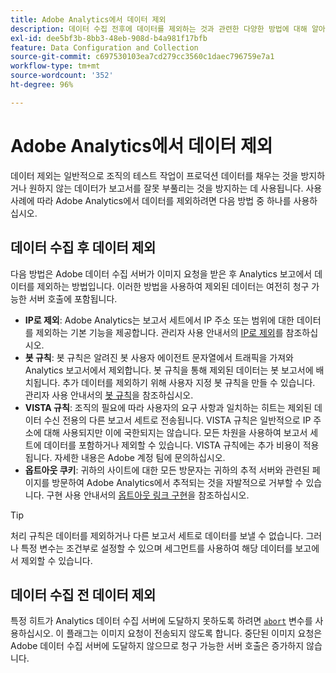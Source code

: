 ```yaml
---
title: Adobe Analytics에서 데이터 제외
description: 데이터 수집 전후에 데이터를 제외하는 것과 관련한 다양한 방법에 대해 알아봅니다.
exl-id: dee5bf3b-8bb3-48eb-908d-b4a981f17bfb
feature: Data Configuration and Collection
source-git-commit: c697530103ea7cd279cc3560c1daec796759e7a1
workflow-type: tm+mt
source-wordcount: '352'
ht-degree: 96%

---
```


# Adobe Analytics에서 데이터 제외

데이터 제외는 일반적으로 조직의 테스트 작업이 프로덕션 데이터를 채우는 것을 방지하거나 원하지 않는 데이터가 보고서를 잘못 부풀리는 것을 방지하는 데 사용됩니다. 사용 사례에 따라 Adobe Analytics에서 데이터를 제외하려면 다음 방법 중 하나를 사용하십시오.

## 데이터 수집 후 데이터 제외

다음 방법은 Adobe 데이터 수집 서버가 이미지 요청을 받은 후 Analytics 보고에서 데이터를 제외하는 방법입니다. 이러한 방법을 사용하여 제외된 데이터는 여전히 청구 가능한 서버 호출에 포함됩니다.

* **IP로 제외**: Adobe Analytics는 보고서 세트에서 IP 주소 또는 범위에 대한 데이터를 제외하는 기본 기능을 제공합니다. 관리자 사용 안내서의 [IP로 제외](/help/admin/admin/exclude-ip.md)를 참조하십시오.
* **봇 규칙**: 봇 규칙은 알려진 봇 사용자 에이전트 문자열에서 트래픽을 가져와 Analytics 보고서에서 제외합니다. 봇 규칙을 통해 제외된 데이터는 봇 보고서에 배치됩니다. 추가 데이터를 제외하기 위해 사용자 지정 봇 규칙을 만들 수 있습니다. 관리자 사용 안내서의 [봇 규칙](/help/admin/admin/c-manage-report-suites/c-edit-report-suites/general/bot-removal/bot-rules.md)을 참조하십시오.
* **VISTA 규칙**: 조직의 필요에 따라 사용자의 요구 사항과 일치하는 히트는 제외된 데이터 수신 전용의 다른 보고서 세트로 전송됩니다. VISTA 규칙은 일반적으로 IP 주소에 대해 사용되지만 이에 국한되지는 않습니다. 모든 차원을 사용하여 보고서 세트에 데이터를 포함하거나 제외할 수 있습니다. VISTA 규칙에는 추가 비용이 적용됩니다. 자세한 내용은 Adobe 계정 팀에 문의하십시오.
* **옵트아웃 쿠키**: 귀하의 사이트에 대한 모든 방문자는 귀하의 추적 서버와 관련된 페이지를 방문하여 Adobe Analytics에서 추적되는 것을 자발적으로 거부할 수 있습니다. 구현 사용 안내서의 [옵트아웃 링크 구현](/help/implement/js/opt-out.md)을 참조하십시오.

>[!TIP]
>
>처리 규칙은 데이터를 제외하거나 다른 보고서 세트로 데이터를 보낼 수 없습니다. 그러나 특정 변수는 조건부로 설정할 수 있으며 세그먼트를 사용하여 해당 데이터를 보고에서 제외할 수 있습니다.

## 데이터 수집 전 데이터 제외

특정 히트가 Analytics 데이터 수집 서버에 도달하지 못하도록 하려면 [`abort`](/help/implement/vars/config-vars/abort.md) 변수를 사용하십시오. 이 플래그는 이미지 요청이 전송되지 않도록 합니다. 중단된 이미지 요청은 Adobe 데이터 수집 서버에 도달하지 않으므로 청구 가능한 서버 호출은 증가하지 않습니다.
